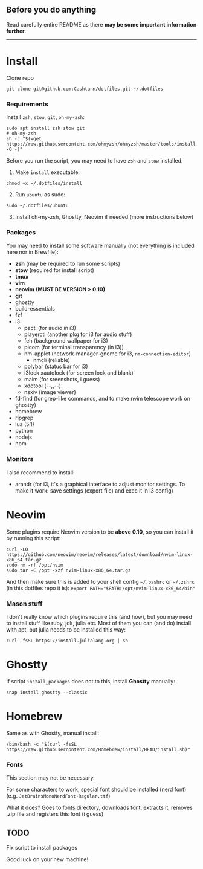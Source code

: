## Before you do anything

Read carefully entire README as there **may be some important information further**. 

---

# Install
Clone repo
```
git clone git@github.com:Cashtann/dotfiles.git ~/.dotfiles
```
### Requirements
Install `zsh`, `stow`, `git`, `oh-my-zsh`:
```
sudo apt install zsh stow git
# oh-my-zsh
sh -c "$(wget https://raw.githubusercontent.com/ohmyzsh/ohmyzsh/master/tools/install.sh -O -)"
```
Before you run the script, you may need to have `zsh` and `stow` installed.
1. Make `install` executable:
```
chmod +x ~/.dotfiles/install
```
2. Run `ubuntu` as sudo:
```
sudo ~/.dotfiles/ubuntu
```
3. Install oh-my-zsh, Ghostty, Neovim if needed (more instructions below)

### Packages

You may need to install some software manually (not everything is included here nor in Brewfile):
 - **zsh** (may be required to run some scripts)
 - **stow** (required for install script)
 - **tmux**
 - **vim**
 - **neovim** **(MUST BE VERSION > 0.10)**
 - **git**
 - ghostty
 - build-essentials
 - fzf
 - i3
   - pactl (for audio in i3)
   - playerctl (another pkg for i3 for audio stuff)
   - feh (background wallpaper for i3)
   - picom (for terminal transparency (in i3))
   - nm-applet (network-manager-gnome for i3, `nm-connection-editor`)
     - nmcli (reliable)
   - polybar (status bar for i3)
   - i3lock xautolock (for screen lock and blank)
   - maim (for sreenshots, i guess)
   - xdotool (--,,--)
   - nsxiv (image viewer)
 - fd-find (for grep-like commands, and to make nvim telescope work on ghostty)
 - homebrew
 - ripgrep
 - lua (5.1)
 - python
 - nodejs
 - npm

### Monitors

I also recommend to install:
 - arandr (for i3, it's a graphical interface to adjust monitor settings. To make it work: save settings (export file) and exec it in i3 config)

# Neovim

Some plugins require Neovim version to be **above 0.10**, so you can install it by running this script:
```
curl -LO https://github.com/neovim/neovim/releases/latest/download/nvim-linux-x86_64.tar.gz
sudo rm -rf /opt/nvim
sudo tar -C /opt -xzf nvim-linux-x86_64.tar.gz
```

And then make sure this is added to your shell config `~/.bashrc` or `~/.zshrc` (in this dotfiles repo it is):
`export PATH="$PATH:/opt/nvim-linux-x86_64/bin"`

### Mason stuff
I don't really know which plugins require this (and how),
but you may need to install stuff like ruby, jdk, julia etc.
Most of them you can (and do) install with apt, but julia needs
to be installed this way:
```
curl -fsSL https://install.julialang.org | sh
```

# Ghostty
If script `install_packages` does not to this, install **Ghostty** manually:
```
snap install ghostty --classic
```

# Homebrew
Same as with Ghostty, manual install:
```
/bin/bash -c "$(curl -fsSL https://raw.githubusercontent.com/Homebrew/install/HEAD/install.sh)"
```

### Fonts
This section may not be necessary.

For some characters to work, special font should be installed (nerd font) (e.g. `JetBrainsMonoNerdFont-Regular.ttf`)

What it does? Goes to fonts directory, downloads font, extracts it, removes .zip file and registers this font (i guess)

## TODO
Fix script to install packages

Good luck on your new machine!

